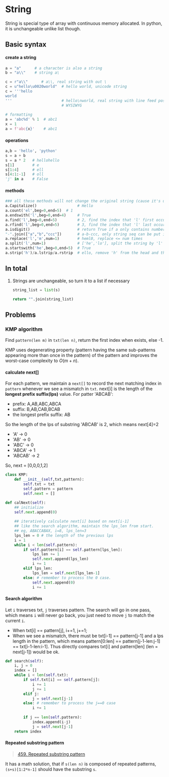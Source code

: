 # String

String is special type of array with continuous memory allocated. In python, it is unchangeable unlike list though.



## Basic syntax

#### create a string

``` python
a = "a"      # a character is also a string
b = "a\\"    # string a\

c = r"a\\"      # a\\, real string with out \
c = u"hello\u0020world"  # hello world, unicode string
c = '''hello
world
'''                      # hello\nworld, real string with line feed possible.
						 # WYSIWYG
    
# formatting
a = 'abc%d' % 1  # abc1
x = 1
a = f'abc{x}'    # abc1
```

#### operations

```python
a,b = 'hello', 'python'
s = a + b
s = a * 2   # hellohello
s[1]        # e
s[1:4]      # ell
s[4:1:-1]   # oll
'j' in a    # False
```

#### methods

```python
### all these methods will not change the original string (cause it's unchangable)
a.Capitalize()                  # Hello
a.count('el',beg=0,end=5)  # 1
a.endswith('l',beg=0,end=4)     # True
a.find('l',beg=0,end=5)         # 2, find the index that 'l' first occur; -1 when not in
a.rfind('l',beg=0,end=5)        # 3, find the index that 'l' last occur; -1 when not in
a.isdigit()                     # return True if a only contains number
"-".join(["a","b","ccc"])       # a-b-ccc, only string seq can be put in this method
a.replace('l','m',num=1)        # heml0, replace <= num times
a.split('l',num=1) 				# ['he','lo'], split the string by 'l' within num times
a.startswith('he',beg=0,end=5)  # True
a.strip('h')/a.lstrip/a.rstrip	# ello, remove 'h' from the head and the end
```

## In total

1. Strings are unchangeable, so turn it to a list if necessary

   ```python
   string_list = list(s)
   
   return "".join(string_list)
   ```

   

## Problems

### KMP algorithm

Find `pattern(len m)` in `txt(len n)`, return the first index when exists, else -1. 

KMP uses degenerating property (pattern having the same sub-patterns appearing more than once in the pattern) of the pattern and improves the worst-case complexity to $O(m+n)$.

#### calculate next[]

For each pattern, we maintain a `next[]` to record the next matching index in `pattern` whenever we see a mismatch in `txt`. next[i] is the length of the **longest prefix suffix(lps)** value. For patter 'ABCAB':

- prefix: A,AB,ABC,ABCA
- suffix: B,AB,CAB,BCAB
- the longest prefix suffix: AB

So the length of the lps of substring 'ABCAB' is 2, which means next[4]=2

- 'A' -> 0
- 'AB' -> 0
- 'ABC' -> 0
- 'ABCA' -> 1
- 'ABCAB' -> 2

So, next = [0,0,0,1,2]

```python
class KMP:
    def __init__(self,txt,pattern):
        self.txt = txt
        self.pattern = pattern
        self.next = []

def calNext(self):
    ## initialize
    self.next.append(0)
    
    ## iteratively calculate next[i] based on next[i-1]
    ## like the search algorithm, maintain the lps_len from start.
    ## eg, ABACCABAX, i=8, lps_len=3
    lps_len = 0 # the length of the previous lps
    i = 1
    while i < len(self.pattern):
        if self.pattern[i] == self.pattern[lps_len]:
            lps_len += 1
            self.next.append(lps_len)
            i += 1
        elif lps_len:
            lps_len = self.next[lps_len-1]
        else: # remember to process the 0 case.
            self.next.append(0)
            i += 1
```

#### Search algorithm

Let `i` traverses txt, `j` traverses pattern. The search will go in one pass, which means `i` will never go back, you just need to move `j` to match the current `i`.

- When txt[i] == pattern[j], i+=1, j+=1;
- When we see a mismatch, there must be txt[i-1] == pattern[j-1] and a lps length in the pattern, which means pattern[0:len] == pattern[j-1-len:j-1] == txt[i-1-len:i-1]. Thus directly compares txt[i] and pattern[len] (len = next[j-1]) would be ok.

```python
def search(self):
    i, j = 0
    index = []
    while i < len(self.txt):
        if self.txt[i] == self.pattern[j]:
            i += 1
            j += 1
        elif j:
            j = self.next[j-1]
        else: # remember to process the j==0 case
            i += 1
        
        if j == len(self.pattern):
            index.append(i-j)
            j = self.next[j-1]
    return index
```



#### Repeated substring pattern

> [459. Repeated substring pattern](https://leetcode.com/problems/repeated-substring-pattern/description/)

It has a math solution, that if `s(len n)` is composed of repeated patterns, `(s+s)[1:2*n-1]` should have the substring `s`.